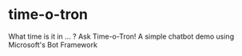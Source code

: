 # time-o-tron
What time is it in ...  ? Ask Time-o-Tron! A simple chatbot demo using Microsoft's Bot Framework
